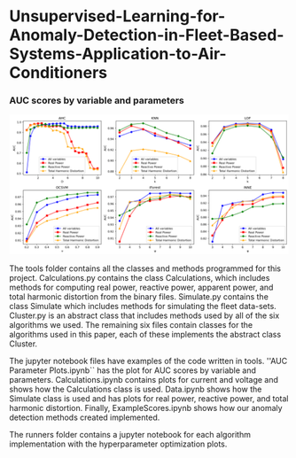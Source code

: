 # Unsupervised-Learning-for-Anomaly-Detection-in-Fleet-Based-Systems-Application-to-Air-Conditioners
### AUC scores by variable and parameters
![auc_param_plot](auc_param_plot.png)

The tools folder contains all the classes and methods programmed for this project. Calculations.py contains the class Calculations, which includes methods for computing real power, reactive power, apparent power, and total harmonic distortion from the binary files. Simulate.py contains the class  Simulate which includes methods for simulating the fleet data-sets. Cluster.py is an abstract class that includes methods used by all of the six algorithms we used. The remaining six files contain classes for the algorithms used in this paper, each of these implements the abstract class Cluster.

The jupyter notebook files have examples of the code written in tools. ''AUC Parameter Plots.ipynb`` has the plot for AUC scores by variable and parameters. Calculations.ipynb contains plots for current and voltage and shows how the Calculations class is used. Data.ipynb shows how the Simulate class is used and has plots for real power, reactive power, and total harmonic distortion. Finally, ExampleScores.ipynb shows how our anomaly detection methods created implemented. 

The runners folder contains a jupyter notebook for each algorithm implementation with the hyperparameter optimization plots.